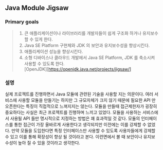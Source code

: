 ## Java Module Jigsaw

### Primary goals

> 1. 큰 애플리케이션이나 라이브러리를 개발자들이 쉽게 구조화 하거나 유지보수 할 수 있게 한다.
> 2. Java SE Platform 구현체와 JDK 의 보안과 유지보수성을 향상시킨다.
> 3. 애플리케이션 성능을 향상시킨다.
> 4. 소형 디바이스나 클라우드 개발에서 Java SE Platform, JDK 를 축소시켜 사용할 수 있도록 한다.
> <br>[OpenJDK][https://openjdk.java.net/projects/jigsaw/]

### 설명

실제 프로젝트를 진행하면서 Java 모듈에 관련된 기술을 사용할 지는 의문이다. 여러 서비스에 사용할 모듈을
만들기는 하지만 그 규모자체가 크지 않기 때문에 필요한 API 만 오픈한다는 특징이 직접적으로 느껴지지는 않는다.
모듈을 만들때 접근제한자가 굉장히 중요하다는 사실은 최근 프로젝트를 진행하며 느끼고 있었다.
모듈을 사용하는 서비스에서 사용될 API 들만 명시적으로 지정하는 방법은 꽤 효과적일 것 같다.
모듈의 인터페이스를 통한 접근이 가장 올바르게 사용한다고 생각되지만 이전에는 이를 강제할 수 없었다.
만약 모듈을 도입한다면 특정 인터페이스만 사용할 수 있도록 사용자들에게 강제할 수 있고 이를 통해 확장성이
향상 될 것이라고 본다. 이런면에서 볼 때 보안이나 유지보수성이 높아 질 수 있을 것이라고 생각한다.    